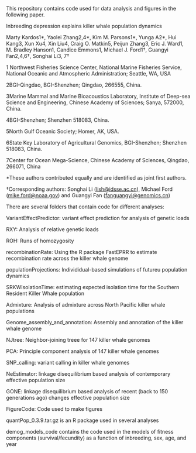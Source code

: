 This repository contains code used for data analysis and figures in the following paper. 

Inbreeding depression explains killer whale population dynamics

Marty Kardos1*, Yaolei Zhang2,4*, Kim M. Parsons1*, Yunga A2*, Hui Kang3, Xun Xu4, Xin Liu4, Craig O. Matkin5, Peijun Zhang3, Eric J. Ward1, M. Bradley Hanson1, Candice Emmons1, Michael J. Ford1†, Guangyi Fan2,4,6†, Songhai Li3, 7†
	
1 Northwest Fisheries Science Center, National Marine Fisheries Service, National Oceanic and Atmospheric Administration; Seattle, WA, USA

2BGI-Qingdao, BGI-Shenzhen; Qingdao, 266555, China.

3Marine Mammal and Marine Bioacoustics Laboratory, Institute of Deep-sea Science and Engineering, Chinese Academy of Sciences; Sanya, 572000, China.

4BGI-Shenzhen; Shenzhen 518083, China.

5North Gulf Oceanic Society; Homer, AK, USA.

6State Key Laboratory of Agricultural Genomics, BGI-Shenzhen; Shenzhen 518083, China.

7Center for Ocean Mega-Science, Chinese Academy of Sciences, Qingdao, 266071, China

*These authors contributed equally and are identified as joint first authors.

†Corresponding authors: Songhai Li (lish@idsse.ac.cn), Michael Ford (mike.ford@noaa.gov) and Guangyi Fan (fanguangyi@genomics.cn)


There are several folders that contain code for different analyses:

VariantEffectPredictor: variant effect prediction for analysis of genetic loads

RXY: Analysis of relative genetic loads

ROH: Runs of homozygosity

recombinationRate: Using the R package FastEPRR to estimate recombination rate across the killer whale genome

populationProjections: Individidual-based simulations of futureu population dynamics

SRKWIsolationTime: estimating expected isolation time for the Southern Resident Killer Whale population

Admixture: Analysis of admixture across North Pacific killer whale populations

Genome_assembly_and_annotation: Assembly and annotation of the killer whale genome

NJtree: Neighbor-joining treee for 147 killer whale genomes

PCA: Principle component analysis of 147 killer whale genomes

SNP_calling: variant calling in killer whale genomes

NeEstimator: linkage disequilibrium based analysis of contemporary effective population size

GONE: linkage disequilibrium based analysis of recent (back to 150 generations ago) changes effective population size

FigureCode: Code used to make figures

quantPop_0.3.9.tar.gz is an R package used in several analyses

demog_models_code contains the code used in the models of fitness components (survival/fecundity) as a function of inbreeding, sex, age, and year
